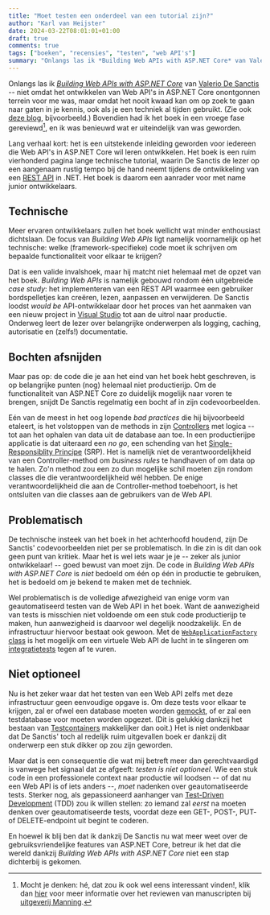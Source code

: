 ```yaml
---
title: "Moet testen een onderdeel van een tutorial zijn?"
author: "Karl van Heijster"
date: 2024-03-22T08:01:01+01:00
draft: true
comments: true
tags: ["boeken", "recensies", "testen", "web API's"]
summary: "Onlangs las ik *Building Web APIs with ASP.NET Core* van Valerio De Sanctis -- niet omdat het ontwikkelen van Web API's in ASP.NET Core onontgonnen terrein voor me was, maar omdat het nooit kwaad kan om op zoek te gaan naar gaten in je kennis, ook als je een techniek al tijden gebruikt. Bovendien had ik het boek in een vroege fase gereviewd, en ik was benieuwd wat er uiteindelijk van was geworden."
---
```


Onlangs las ik [*Building Web APIs with ASP.NET Core*](https://www.manning.com/books/building-web-apis-with-asp-net-core) van [Valerio De Sanctis](https://mvp.microsoft.com/en-US/mvp/profile/f42bd1d8-aa90-e811-813c-3863bb2bca60) -- niet omdat het ontwikkelen van Web API's in ASP.NET Core onontgonnen terrein voor me was, maar omdat het nooit kwaad kan om op zoek te gaan naar gaten in je kennis, ook als je een techniek al tijden gebruikt. (Zie ook [deze blog](/blog/23/07/deze-blog-bevat-tooltips/ "'Deze blog bevat tooltips'"), bijvoorbeeld.) Bovendien had ik het boek in een vroege fase gereviewd[^1], en ik was benieuwd wat er uiteindelijk van was geworden. 


Lang verhaal kort: het is een uitstekende inleiding geworden voor iedereen die Web API's in ASP.NET Core wil leren ontwikkelen. Het boek is een ruim vierhonderd pagina lange technische tutorial, waarin De Sanctis de lezer op een aangenaam rustig tempo bij de hand neemt tijdens de ontwikkeling van een [REST API](https://en.wikipedia.org/wiki/REST "'REST', Wikipedia") in .NET. Het boek is daarom een aanrader voor met name junior ontwikkelaars.


## Technische


Meer ervaren ontwikkelaars zullen het boek wellicht wat minder enthousiast dichtslaan. De focus van *Building Web APIs* ligt namelijk voornamelijk op het technische: welke (framework-specifieke) code moet ik schrijven om bepaalde functionaliteit voor elkaar te krijgen? 


Dat is een valide invalshoek, maar hij matcht niet helemaal met de opzet van het boek. *Building Web APIs* is namelijk gebouwd rondom één uitgebreide *case study*: het implementeren van een REST API waarmee een gebruiker bordspelletjes kan creëren, lezen, aanpassen en verwijderen. De Sanctis loodst *would be* API-ontwikkelaar door het proces van het aanmaken van een nieuw project in [Visual Studio](https://visualstudio.microsoft.com/) tot aan de uitrol naar productie. Onderweg leert de lezer over belangrijke onderwerpen als logging, caching, autorisatie en (zelfs!) documentatie.


## Bochten afsnijden


Maar pas op: de code die je aan het eind van het boek hebt geschreven, is op belangrijke punten (nog) helemaal niet productierijp. Om de functionaliteit van ASP.NET Core zo duidelijk mogelijk naar voren te brengen, snijdt De Sanctis regelmatig een bocht af in zijn codevoorbeelden. 


Eén van de meest in het oog lopende *bad practices* die hij bijvoorbeeld etaleert, is het volstoppen van de methods in zijn [Controllers](https://learn.microsoft.com/en-us/aspnet/core/web-api/ "'Create web APIs with ASP.NET Core', Microsoft documentatie") met logica -- tot aan het ophalen van data uit de database aan toe. In een productierijpe applicatie is dat uiteraard een *no go*, een schending van het [Single-Responsiblity Principe](/tags/single-responsibility-principe/ "Blogs met de tag 'single-responsibility principe'") (SRP). Het is namelijk niet de verantwoordelijkheid van een Controller-method om *business rules* te handhaven of om data op te halen. Zo'n method zou een zo dun mogelijke schil moeten zijn rondom classes die die verantwoordelijkheid wél hebben. De enige verantwoordelijkheid die aan de Controller-method toebehoort, is het ontsluiten van die classes aan de gebruikers van de Web API.


## Problematisch


De technische insteek van het boek in het achterhoofd houdend, zijn De Sanctis' codevoorbeelden niet per se problematisch. In die zin is dit dan ook geen punt van kritiek. Maar het is wel iets waar je je -- zeker als junior ontwikkelaar! -- goed bewust van moet zijn. De code in *Building Web APIs with ASP.NET Core* is *niet* bedoeld om één op één in productie te gebruiken, het is bedoeld om je bekend te maken met de techniek.


Wel problematisch is de volledige afwezigheid van enige vorm van geautomatiseerd testen van de Web API in het boek. Want de aanwezigheid van tests is misschien niet voldoende om een stuk code productierijp te maken, hun aanwezigheid is daarvoor wel degelijk noodzakelijk. En de infrastructuur hiervoor bestaat ook gewoon. Met de [`WebApplicationFactory` class](https://learn.microsoft.com/en-us/dotnet/api/microsoft.aspnetcore.mvc.testing.webapplicationfactory-1 "'WebApplicationFactory<TEntryPoint> Class', Microsoft documentatie") is het mogelijk om een virtuele Web API de lucht in te slingeren om [integratietests](/tags/integratietests/ "Blogs met de tag 'integratietests'") tegen af te vuren.


## Niet optioneel


Nu is het zeker waar dat het testen van een Web API zelfs met deze infrastructuur geen eenvoudige opgave is. Om deze tests voor elkaar te krijgen, zal er ofwel een database moeten worden [gemockt](/tags/mocks/ "Blogs met de tag 'mocks'"), of er zal een testdatabase voor moeten worden opgezet. (Dit is gelukkig dankzij het bestaan van [Testcontainers](https://testcontainers.com/) makkelijker dan ooit.) Het is niet ondenkbaar dat De Sanctis' toch al redelijk ruim uitgevallen boek er dankzij dit onderwerp een stuk dikker op zou zijn geworden.


Maar dat is een consequentie die wat mij betreft meer dan gerechtvaardigd is vanwege het signaal dat ze afgeeft: *testen is niet optioneel*. Wie een stuk code in een professionele context naar productie wil loodsen -- of dat nu een Web API is of iets anders --, *moet* nadenken over geautomatiseerde tests. Sterker nog, als gepassioneerd aanhanger van [Test-Driven Development](/tags/test-driven-development/ "Blogs met de tag 'test-driven development'") (TDD) zou ik willen stellen: zo iemand zal *eerst* na moeten denken over geautomatiseerde tests, voordat deze een GET-, POST-, PUT- of DELETE-endpoint uit begint te coderen.


En hoewel ik blij ben dat ik dankzij De Sanctis nu wat meer weet over de gebruiksvriendelijke features van ASP.NET Core, betreur ik het dat die wereld dankzij *Building Web APIs with ASP.NET Core* niet een stap dichterbij is gekomen.


[^1]: Mocht je denken: hé, dat zou ik ook wel eens interessant vinden!, klik dan [hier](https://www.manning.com/manuscript-reviews) voor meer informatie over het reviewen van manuscripten bij [uitgeverij Manning](https://www.manning.com/).
